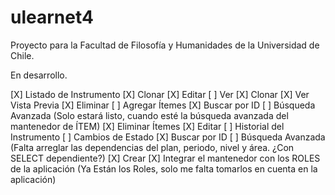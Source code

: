 ulearnet4
=========

Proyecto para la Facultad de Filosofía y Humanidades de la Universidad de Chile.

En desarrollo.

[X] Listado de Instrumento
    [X] Clonar
    [X] Editar
    [ ] Ver
        [X] Clonar
        [X] Ver Vista Previa
        [X] Eliminar
        [ ] Agregar Ítemes
        [X] Buscar por ID
        [ ] Búsqueda Avanzada (Solo estará listo, cuando esté la búsqueda avanzada del mantenedor de ÍTEM)
        [X] Eliminar Ítemes
        [X] Editar
        [ ] Historial del Instrumento
        [ ] Cambios de Estado
    [X] Buscar por ID
    [ ] Búsqueda Avanzada (Falta arreglar las dependencias del plan, periodo, nivel y área. ¿Con SELECT dependiente?)
    [X] Crear
    [X] Integrar el mantenedor con los ROLES de la aplicación (Ya Están los Roles, solo me falta tomarlos en cuenta en la aplicación)
